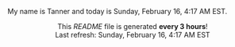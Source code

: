 My name is Tanner and today is Sunday, February 16, 4:17 AM EST.

<p align="center">This <i>README</i> file is generated <b>every 3 hours</b>!</br>Last refresh: Sunday, February 16, 4:17 AM EST<br /></p>
